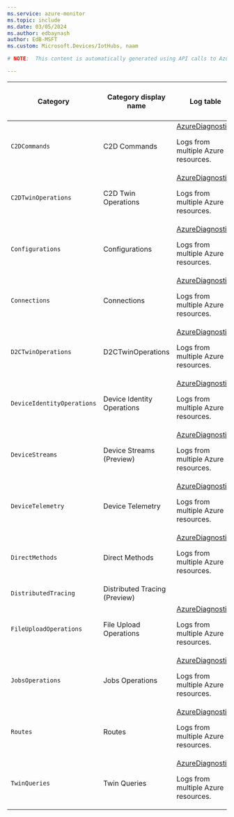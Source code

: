 ```yaml
---
ms.service: azure-monitor
ms.topic: include
ms.date: 03/05/2024
ms.author: edbaynash
author: EdB-MSFT
ms.custom: Microsoft.Devices/IotHubs, naam

# NOTE:  This content is automatically generated using API calls to Azure. Any edits made on these files will be overwritten in the next run of the script. 

---
```

  
  
|Category|Category display name| Log table| [Supports basic log plan](/azure/azure-monitor/logs/basic-logs-configure?tabs=portal-1#compare-the-basic-and-analytics-log-data-plans)|[Supports ingestion-time transformation](/azure/azure-monitor/essentials/data-collection-transformations)| Example queries |Costs to export|
|---|---|---|---|---|---|---|
|`C2DCommands` |C2D Commands |[AzureDiagnostics](/azure/azure-monitor/reference/tables/azurediagnostics)<p>Logs from multiple Azure resources.|No|No|[Queries](/azure/azure-monitor/reference/queries/azurediagnostics#queries-for-microsoftdevices)|No |
|`C2DTwinOperations` |C2D Twin Operations |[AzureDiagnostics](/azure/azure-monitor/reference/tables/azurediagnostics)<p>Logs from multiple Azure resources.|No|No|[Queries](/azure/azure-monitor/reference/queries/azurediagnostics#queries-for-microsoftdevices)|No |
|`Configurations` |Configurations |[AzureDiagnostics](/azure/azure-monitor/reference/tables/azurediagnostics)<p>Logs from multiple Azure resources.|No|No|[Queries](/azure/azure-monitor/reference/queries/azurediagnostics#queries-for-microsoftdevices)|No |
|`Connections` |Connections |[AzureDiagnostics](/azure/azure-monitor/reference/tables/azurediagnostics)<p>Logs from multiple Azure resources.|No|No|[Queries](/azure/azure-monitor/reference/queries/azurediagnostics#queries-for-microsoftdevices)|No |
|`D2CTwinOperations` |D2CTwinOperations |[AzureDiagnostics](/azure/azure-monitor/reference/tables/azurediagnostics)<p>Logs from multiple Azure resources.|No|No|[Queries](/azure/azure-monitor/reference/queries/azurediagnostics#queries-for-microsoftdevices)|No |
|`DeviceIdentityOperations` |Device Identity Operations |[AzureDiagnostics](/azure/azure-monitor/reference/tables/azurediagnostics)<p>Logs from multiple Azure resources.|No|No|[Queries](/azure/azure-monitor/reference/queries/azurediagnostics#queries-for-microsoftdevices)|No |
|`DeviceStreams` |Device Streams (Preview) |[AzureDiagnostics](/azure/azure-monitor/reference/tables/azurediagnostics)<p>Logs from multiple Azure resources.|No|No|[Queries](/azure/azure-monitor/reference/queries/azurediagnostics#queries-for-microsoftdevices)|No |
|`DeviceTelemetry` |Device Telemetry |[AzureDiagnostics](/azure/azure-monitor/reference/tables/azurediagnostics)<p>Logs from multiple Azure resources.|No|No|[Queries](/azure/azure-monitor/reference/queries/azurediagnostics#queries-for-microsoftdevices)|No |
|`DirectMethods` |Direct Methods |[AzureDiagnostics](/azure/azure-monitor/reference/tables/azurediagnostics)<p>Logs from multiple Azure resources.|No|No|[Queries](/azure/azure-monitor/reference/queries/azurediagnostics#queries-for-microsoftdevices)|No |
|`DistributedTracing` |Distributed Tracing (Preview) ||No|No||No |
|`FileUploadOperations` |File Upload Operations |[AzureDiagnostics](/azure/azure-monitor/reference/tables/azurediagnostics)<p>Logs from multiple Azure resources.|No|No|[Queries](/azure/azure-monitor/reference/queries/azurediagnostics#queries-for-microsoftdevices)|No |
|`JobsOperations` |Jobs Operations |[AzureDiagnostics](/azure/azure-monitor/reference/tables/azurediagnostics)<p>Logs from multiple Azure resources.|No|No|[Queries](/azure/azure-monitor/reference/queries/azurediagnostics#queries-for-microsoftdevices)|No |
|`Routes` |Routes |[AzureDiagnostics](/azure/azure-monitor/reference/tables/azurediagnostics)<p>Logs from multiple Azure resources.|No|No|[Queries](/azure/azure-monitor/reference/queries/azurediagnostics#queries-for-microsoftdevices)|No |
|`TwinQueries` |Twin Queries |[AzureDiagnostics](/azure/azure-monitor/reference/tables/azurediagnostics)<p>Logs from multiple Azure resources.|No|No|[Queries](/azure/azure-monitor/reference/queries/azurediagnostics#queries-for-microsoftdevices)|No |